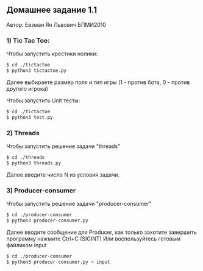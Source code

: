 ## Домашнее задание 1.1
Автор: Евзман Ян Львович БПМИ2010
### 1) Tic Tac Toe:
Чтобы запустить крестики нолики:

```bash
$ cd ./tictactoe
$ python3 tictactoe.py
```
Далее выбираете размер поля и тип игры (1 - против бота, 0 - против другого игрока)

Чтобы запустить Unit тесты:
```bash
$ cd ./tictactoe
$ python3 test.py
```
### 2) Threads     

Чтобы запустить решение задачи "threads"
```bash
$ cd ./threads
$ python3 threads.py
```
Далее введите число N из условия задачи.

### 3) Producer-consumer
Чтобы запустить решение задачи "producer-consumer"
```bash
$ cd ./producer-consumer
$ python3 producer-consumer.py
```
Далее вводите сообщение для Producer, как только захотите завершить программу нажмите Ctrl+C (SIGINT)
Или воспользуйтесь готовым файликом input

```bash
$ cd ./producer-consumer
$ python3 producer-consumer.py < input
```
